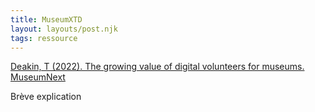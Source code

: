 ```yaml
---
title: MuseumXTD
layout: layouts/post.njk
tags: ressource
---
```


[Deakin, T (2022). The growing value of digital volunteers for museums. MuseumNext](https://www.museumnext.com/article/the-growing-value-of-digital-volunteers-for-museums/)

Brève explication